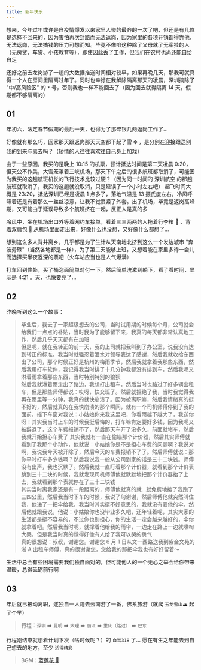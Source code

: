 ```yaml
---
title: 新年快乐
---
```


想来，今年过年或许是自疫情爆发以来家里人聚的最齐的一次了吧，但还是有几位是选择不回来的，因为害怕再次封路而无法返岗，因为家里的各项开销都得靠他，无法返岗，无法搞钱的压力可想而知。毕竟不像咱这种除了父母就了无牵挂的人（无房贷、车贷、小孩教育等），即使因此丢了工作，但我们在农村也尚还能自给自足

还好之前去龙岗游了一趟的大数据推送时间相对较早，如果再晚几天，那我可就真得一个人在房间里隔离过年了。同时也幸好在我解除隔离那天的凌晨，深圳摘除了 "中/高风险区" 的 `*` 号，否则我也一样不能回去了（因为回去就得隔离 14 天，假期都不够隔离的）

## 01

年初六，法定春节假期的最后一天，也得为了那碎银几两返岗工作了...

好像就有那么巧，回家那天跟返岗那天天空都下起了雪 ❄️ ，是分别在迎接跟送别我的到来与离去吗？（矫情的人往往喜欢往自己身上加戏）

由于一些原因，我买的是晚上 10:15 的机票，预计抵达时间是第二天凌晨 0:20，但天公不作美，大雪笼罩着三峡机场，那天下午之后的很多航班都取消了，可能因为我买的这趟航班机长的飞行技术比较过硬？（因为同一时间的 深圳航空 的那趟航班就取消了，我买的这趟就没取消，只是延误了一个小时左右吧） 起飞时间大概是 23:20，抵达深圳已经是凌晨 1 点多了，落地气温是 13 摄氏度左右，冷风呼啸着还是有着那么一丝丝凉意，让我不觉裹紧了外套。出了机场，毕竟是返岗高峰期，又可能由于延误导致多个航班挤在一起，反正人是真的多

冷风中，坐在机场出口外等着网约车接单，看着三三两两的人拖着行李箱 🧳 、背着双肩包 🎒 从机场里面走出来，好像什么也没想，又好像什么都想了...

想到这么多人背井离乡，几乎都是为了生计从天南地北挤到这么一个发达城市 "奔波劳碌"（当然各地都是一样），为了第二天能够上班，又想着能在家里多待一会儿而选择买半夜返深的票吧（火车站应当也是人气爆满）

打车回到住处，买了桶泡面简单对付一下。然后简单洗漱到躺下，看了看时间，显示是 4:21 。天，也快要亮了...

## 02

昨晚听到这么一个故事：

> 毕业后，我去了一家超级想去的公司，当时试用期的时候每个月，公司就会给我们一点点的补贴，当时我为了能够留下来，我真的每天都非常认真地工作，然后几乎天天都有在加班<br/>
> 但是呢，就在我转正的前一天，我的上司就把我叫到了办公室，说我没有达到转正的标准。我当时就强忍着泪水对领导表达了感谢，然后我就收拾东西出了公司，那个时候正好是杭州的梅雨季节，然后我就拿着我那些东西，然后我用打车软件，我记得我当时排了十几分钟我都没有排到车，然后我呢又淋着雨拿着那些东西，当时特别特别的狼狈<br/>
> 然后我就淋着雨走出了路边，我想打出租车，然后当时也路过了好多辆出租车，但是那些师傅都说：哎呀，快交班了。然后就拒绝了我，当时我觉得我再在雨里等一分钟，我真的就快崩溃了。因为被离职嘛，然后我情绪真的挺不好的，然后就真的在我快崩溃的那个瞬间，就有一个司机师傅停到了我的面前，摇下车窗对我说：小姑娘你来我这里吧，你看雨越下越大了，我送你呀！其实我当时上车的时候我挺后悔的，打车嘛肯定要好多钱，因为我呢又被辞退了，这个车费报销不了，然后那天车开了没多久，前面就堵车，然后我就开始担心车费了
> 其实我就有一直在偷瞄那个计价器，然后其实师傅就看到了我那个小动作，他就说：小姑娘你是不是担心车费的问题啊？我说对啊，我说我今天被开除了，然后今天的车费报销不了了。然后师傅就说：那你平时打车多少钱啊？然后我说我一般从公司到家的话是三十二块钱。师傅没有出声，我也沉默了。然后我就一直盯着那个计价器，就看到那个计价表跳到三十二块的时候，我就发现司机师傅他就默默地把那个计价器抬了上去，我就看到那个表就停在了三十二块钱<br/>
> 其实当时离我家还是有一段距离的，师傅他就真的就…就免费地接了我跑了三四公里，然后我当时下车的时候，我说了句谢谢，然后师傅他就突然叫住我，他递了一把伞给我，我当时其实挺不好意思的，我就没有要他的伞。然后他就跟我说，他说：小姑娘你也没毕业多久吧，还年轻着呢，其实大家的生活都是挺不容易的，不过你也别担心，你的生活一定会越来越好的，伞你就拿着吧。然后我当时呢，就撑着他给我的雨伞，一边走在路上一边就嚎啕大哭，但是我当时真的觉得好像有人给了我可以哭的勇气<br/>
> 真的很想说：叔叔，谢谢您。谢谢您 6 月 1 日从文一西路送我到紫金文苑的浙 A 出租车师傅，真的很谢谢您，您给我的那把伞我也有好好留着～

生活中总会有些困境需要我们独自面对的，但可能他人的一个无心之举会给你带来温暖，总得砥砺前行啊

## 03

年后就已被动离职，遂独自一人跑去云南游了一番，佛系旅游（就爬 `玉龙雪山🏔️` 起了个早）

> 行程：`深圳` ➡️ `昆明` ➡️ `大理` ➡️ `丽江` ➡️ `重庆（路过）` ➡️ `巴东`

行程刚结束就想着计划下次（啥时候呢？）的 `自驾318` 了... 愿在有生之年能去到自己想去的地方，至少 `活得精彩`

> BGM：[蓝莲花 🎵](https://www.kugou.com/song/#hash=EDCDC42FEE3A4BC8F2ADBAF96ADE9D77&album_id=15247919)